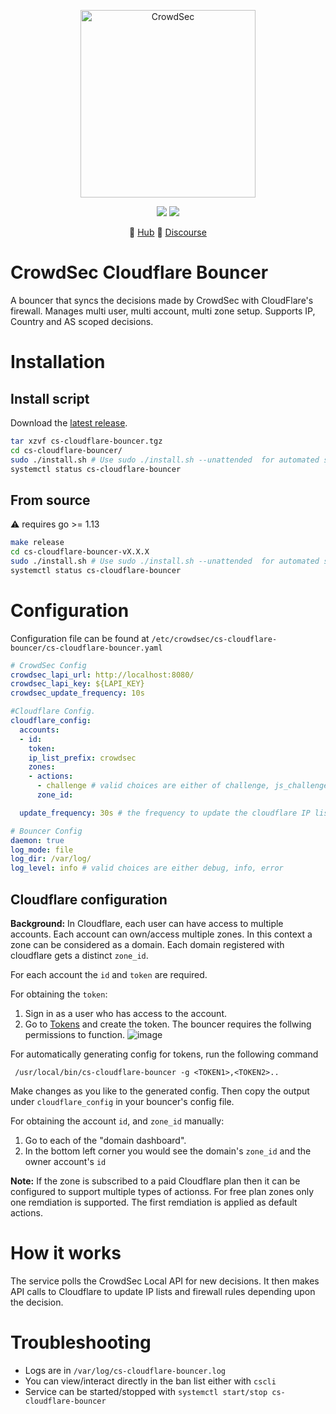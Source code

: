 <p align="center">
<img src="https://github.com/crowdsecurity/cs-cloudflare-bouncer/raw/main/docs/assets/crowdsec_cloudfare.png" alt="CrowdSec" title="CrowdSec" width="280" height="300" />
</p>
<p align="center">
<img src="https://img.shields.io/badge/build-pass-green">
<img src="https://img.shields.io/badge/tests-pass-green">
</p>
<p align="center">
&#x1F4A0; <a href="https://hub.crowdsec.net">Hub</a>
&#128172; <a href="https://discourse.crowdsec.net">Discourse </a>
</p>

# CrowdSec Cloudflare Bouncer

A bouncer that syncs the decisions made by CrowdSec with CloudFlare's firewall. Manages multi user, multi account, multi zone setup. Supports IP, Country and AS scoped decisions.

# Installation

## Install script

Download the [latest release](https://github.com/crowdsecurity/cs-cloudflare-bouncer/releases).

```bash
tar xzvf cs-cloudflare-bouncer.tgz
cd cs-cloudflare-bouncer/
sudo ./install.sh # Use sudo ./install.sh --unattended  for automated setup
systemctl status cs-cloudflare-bouncer
```


## From source

:warning: requires go >= 1.13

```bash
make release
cd cs-cloudflare-bouncer-vX.X.X
sudo ./install.sh # Use sudo ./install.sh --unattended  for automated setup
systemctl status cs-cloudflare-bouncer
```

# Configuration

Configuration file can be found at `/etc/crowdsec/cs-cloudflare-bouncer/cs-cloudflare-bouncer.yaml`

```yaml
# CrowdSec Config
crowdsec_lapi_url: http://localhost:8080/
crowdsec_lapi_key: ${LAPI_KEY}
crowdsec_update_frequency: 10s

#Cloudflare Config. 
cloudflare_config:
  accounts: 
  - id: 
    token: 
    ip_list_prefix: crowdsec
    zones:
    - actions: 
      - challenge # valid choices are either of challenge, js_challenge, block
      zone_id: 

  update_frequency: 30s # the frequency to update the cloudflare IP list 

# Bouncer Config
daemon: true
log_mode: file
log_dir: /var/log/ 
log_level: info # valid choices are either debug, info, error 
```

## Cloudflare configuration

**Background:** In Cloudflare, each user can have access to multiple accounts. Each account can own/access multiple zones. In this context a zone can be considered as a domain. Each domain registered with cloudflare gets a distinct `zone_id`.

For each account the `id` and `token` are required.

For obtaining the `token`:
1. Sign in as a user who has access to the account.
2. Go to [Tokens](https://dash.cloudflare.com/profile/api-tokens) and create the token. The bouncer requires the follwing permissions to function.
![image](https://raw.githubusercontent.com/crowdsecurity/cs-cloudflare-bouncer/main/docs/assets/token_permissions.png)

For automatically generating config for tokens, run the following command
```
 /usr/local/bin/cs-cloudflare-bouncer -g <TOKEN1>,<TOKEN2>..
```

Make changes as you like to the generated config. Then copy the output under `cloudflare_config` in your bouncer's config file.

For obtaining the account `id`, and `zone_id` manually:

1. Go to each of the "domain dashboard".
2. In the bottom left corner you would see the domain's `zone_id` and the owner account's `id`

**Note:** If the zone is subscribed to a paid Cloudflare plan then it can be configured to support multiple types of actionss. For free plan zones only one remdiation is supported. The first remdiation is applied as default actions.

# How it works

The service polls the CrowdSec Local API for new decisions. It then makes API calls to Cloudflare
to update IP lists and firewall rules depending upon the decision.


# Troubleshooting

 - Logs are in `/var/log/cs-cloudflare-bouncer.log`
 - You can view/interact directly in the ban list either with `cscli`
 - Service can be started/stopped with `systemctl start/stop cs-cloudflare-bouncer`
